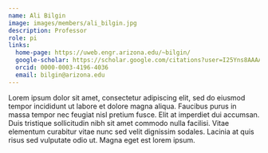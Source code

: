 ```yaml
---
name: Ali Bilgin
image: images/members/ali_bilgin.jpg
description: Professor
role: pi
links:
  home-page: https://uweb.engr.arizona.edu/~bilgin/
  google-scholar: https://scholar.google.com/citations?user=I25Yns8AAAAJ&hl=en
  orcid: 0000-0003-4196-4036
  email: bilgin@arizona.edu
---
```


Lorem ipsum dolor sit amet, consectetur adipiscing elit, sed do eiusmod tempor incididunt ut labore et dolore magna aliqua.
Faucibus purus in massa tempor nec feugiat nisl pretium fusce.
Elit at imperdiet dui accumsan.
Duis tristique sollicitudin nibh sit amet commodo nulla facilisi.
Vitae elementum curabitur vitae nunc sed velit dignissim sodales.
Lacinia at quis risus sed vulputate odio ut.
Magna eget est lorem ipsum.
